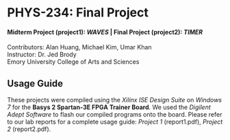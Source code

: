 # PHYS-234: Final Project
#### Midterm Project (project1): *WAVES* | Final Project (project2): *TIMER*
Contributors: Alan Huang, Michael Kim, Umar Khan\
Instructor: Dr. Jed Brody\
Emory University College of Arts and Sciences

## Usage Guide
These projects were compiled using the *Xilinx ISE Design Suite* on *Windows 7* for the  **Basys 2 Spartan-3E FPGA Trainer Board**. We used the *Digilent Adept Software* to flash our compiled programs onto the board. Please refer to our lab reports for a complete usage guide: *Project 1* (report1.pdf), *Project 2* (report2.pdf).
